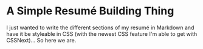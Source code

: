 # A Simple Resumé Building Thing

I just wanted to write the different sections of my resumé in Markdown and have it be styleable in CSS (with the newest CSS feature I'm able to get with CSSNext)... So here we are.
